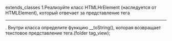 extends_classes
1.Реализуйте класс HTMLHrElement (наследуется от HTMLElement), который отвечает за представление тега <hr>. Внутри класса определите функцию \_\_toString(), которая возвращает текстовое представление тега.(folder tag_view);
